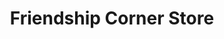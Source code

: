 ---
title: "Friendship Corner Store"
url: /burlington/friendship-corner-store/
shop: convenience
---